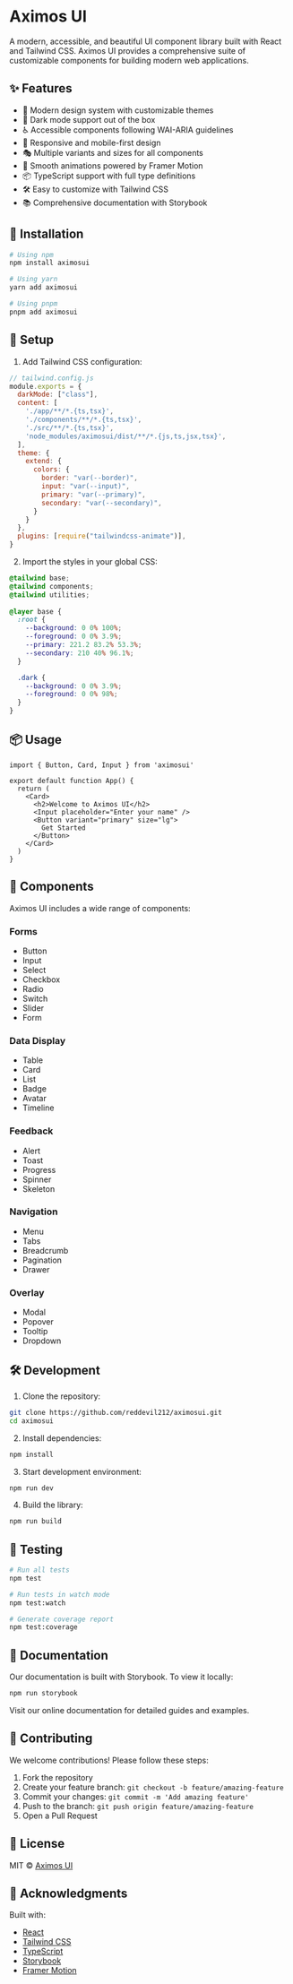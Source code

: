 # Aximos UI

A modern, accessible, and beautiful UI component library built with React and Tailwind CSS. Aximos UI provides a comprehensive suite of customizable components for building modern web applications.

## ✨ Features

- 🎨 Modern design system with customizable themes
- 🌙 Dark mode support out of the box
- ♿️ Accessible components following WAI-ARIA guidelines
- 📱 Responsive and mobile-first design
- 🎭 Multiple variants and sizes for all components
- 🔄 Smooth animations powered by Framer Motion
- 📦 TypeScript support with full type definitions
- 🛠️ Easy to customize with Tailwind CSS
- 📚 Comprehensive documentation with Storybook

## 🚀 Installation

```bash
# Using npm
npm install aximosui

# Using yarn
yarn add aximosui

# Using pnpm
pnpm add aximosui
```

## 🔧 Setup

1. Add Tailwind CSS configuration:

```js
// tailwind.config.js
module.exports = {
  darkMode: ["class"],
  content: [
    './app/**/*.{ts,tsx}',
    './components/**/*.{ts,tsx}',
    './src/**/*.{ts,tsx}',
    'node_modules/aximosui/dist/**/*.{js,ts,jsx,tsx}',
  ],
  theme: {
    extend: {
      colors: {
        border: "var(--border)",
        input: "var(--input)",
        primary: "var(--primary)",
        secondary: "var(--secondary)",
      }
    }
  },
  plugins: [require("tailwindcss-animate")],
}
```

2. Import the styles in your global CSS:

```css
@tailwind base;
@tailwind components;
@tailwind utilities;
 
@layer base {
  :root {
    --background: 0 0% 100%;
    --foreground: 0 0% 3.9%;
    --primary: 221.2 83.2% 53.3%;
    --secondary: 210 40% 96.1%;
  }

  .dark {
    --background: 0 0% 3.9%;
    --foreground: 0 0% 98%;
  }
}
```

## 📦 Usage

```tsx
import { Button, Card, Input } from 'aximosui'

export default function App() {
  return (
    <Card>
      <h2>Welcome to Aximos UI</h2>
      <Input placeholder="Enter your name" />
      <Button variant="primary" size="lg">
        Get Started
      </Button>
    </Card>
  )
}
```

## 🧩 Components

Aximos UI includes a wide range of components:


### Forms
- Button
- Input
- Select
- Checkbox
- Radio
- Switch
- Slider
- Form

### Data Display
- Table
- Card
- List
- Badge
- Avatar
- Timeline

### Feedback
- Alert
- Toast
- Progress
- Spinner
- Skeleton

### Navigation
- Menu
- Tabs
- Breadcrumb
- Pagination
- Drawer

### Overlay
- Modal
- Popover
- Tooltip
- Dropdown

## 🛠️ Development

1. Clone the repository:
```bash
git clone https://github.com/reddevil212/aximosui.git
cd aximosui
```

2. Install dependencies:
```bash
npm install
```

3. Start development environment:
```bash
npm run dev
```

4. Build the library:
```bash
npm run build
```

## 🧪 Testing

```bash
# Run all tests
npm test

# Run tests in watch mode
npm test:watch

# Generate coverage report
npm test:coverage
```

## 📖 Documentation

Our documentation is built with Storybook. To view it locally:

```bash
npm run storybook
```

Visit our online documentation for detailed guides and examples.

## 🤝 Contributing

We welcome contributions! Please follow these steps:

1. Fork the repository
2. Create your feature branch: `git checkout -b feature/amazing-feature`
3. Commit your changes: `git commit -m 'Add amazing feature'`
4. Push to the branch: `git push origin feature/amazing-feature`
5. Open a Pull Request



## 📄 License

MIT © [Aximos UI](https://github.com/reddevil212/aximosui)

## 🙏 Acknowledgments

Built with:
- [React](https://reactjs.org/)
- [Tailwind CSS](https://tailwindcss.com/)
- [TypeScript](https://www.typescriptlang.org/)
- [Storybook](https://storybook.js.org/)
- [Framer Motion](https://www.framer.com/motion/)
